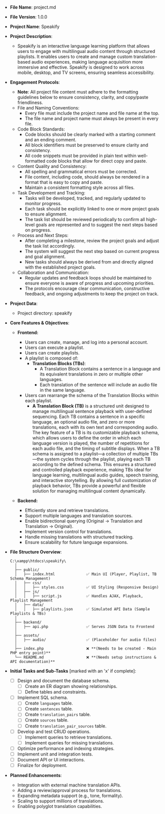 - **File Name**: project.md
- **File Version**: 1.0.0

- **Project Name**: Speakify

- **Project Description**:
    - Speakify is an interactive language learning platform that allows users to engage with multilingual audio content through structured playlists. It enables users to create and manage custom translation-based audio experiences, making language acquisition more immersive and effective. Speakify is designed to work across mobile, desktop, and TV screens, ensuring seamless accessibility.

- **Engagement Protocols**:
    - **Note**: All project file content must adhere to the formatting guidelines below to ensure consistency, clarity, and copy/paste friendliness.
    - File and Naming Conventions:
        - Every file must include the project name and file name at the top.
        - The file name and project name must always be present in every file.
    - Code Block Standards:
        - Code blocks should be clearly marked with a starting comment and an ending comment.
        - All block identifiers must be preserved to ensure clarity and consistency.
        - All code snippets must be provided in plain text within well-formatted code blocks that allow for direct copy and paste.
    - Content Quality and Consistency:
        - All spelling and grammatical errors must be corrected.
        - File content, including code, should always be rendered in a format that is easy to copy and paste.
        - Maintain a consistent formatting style across all files.
    - Task Development and Tracking:
        - Tasks will be developed, tracked, and regularly updated to monitor progress.
        - Each task should be explicitly linked to one or more project goals to ensure alignment.
        - The task list should be reviewed periodically to confirm all high-level goals are represented and to suggest the next steps based on progress.
    - Process and Next Steps:
        - After completing a milestone, review the project goals and adjust the task list accordingly.
        - The system will suggest the next step based on current progress and goal alignment.
        - New tasks should always be derived from and directly aligned with the established project goals.
    - Collaboration and Communication:
        - Regular updates and feedback loops should be maintained to ensure everyone is aware of progress and upcoming priorities.
        - The protocols encourage clear communication, constructive feedback, and ongoing adjustments to keep the project on track.

- **Project Data**:
    - Project directory: speakify

- **Core Features & Objectives**:
    - **Frontend:**
      - Users can create, manage, and log into a personal account.
      - Users can execute a playlist.
      - Users can create playlists.
      - A playlist is composed of:
        - **Translation Blocks (TBs)**:
          - A Translation Block contains a sentence in a language and its equivalent translations in zero or multiple other languages.
          - Each translation of the sentence will include an audio file in the same language.
      - Users can rearrange the schema of the Translation Blocks within each playlist.
        - **A Translation Block (TB)** is a structured unit designed to manage multilingual sentence playback with user-defined sequencing. Each TB contains a sentence in a specific language, an optional audio file, and zero or more translations, each with its own text and corresponding audio. The key feature of a TB is its customizable playback schema, which allows users to define the order in which each language version is played, the number of repetitions for each audio file, and the timing of subtitle displays. When a TB schema is assigned to a playlist—a collection of multiple TBs—the system cycles through the playlist, playing each TB according to the defined schema. This ensures a structured and controlled playback experience, making TBs ideal for language learning, multilingual audio guides, speech training, and interactive storytelling. By allowing full customization of playback behavior, TBs provide a powerful and flexible solution for managing multilingual content dynamically.

    - **Backend:**
      - Efficiently store and retrieve translations.
      - Support multiple languages and translation sources.
      - Enable bidirectional querying (Original → Translation and Translation → Original).
      - Implement version control for translations.
      - Handle missing translations with structured tracking.
      - Ensure scalability for future language expansions.

- **File Structure Overview**:
    ```
    C:\xampp\htdocs\speakify\
      │
      ├── public/
      │   ├── index.html              ✅ Main UI (Player, Playlist, TB Schema Management)
      │   ├── css/
      │   │   ├── styles.css          ✅ UI Styling (Responsive Design)
      │   ├── js/
      │   │   ├── script.js           ✅ Handles AJAX, Playback, Playlist Management
      │   ├── data/
      │   │   ├── playlists.json      ✅ Simulated API Data (Sample Playlists & TBs)
      │
      ├── backend/
      │   ├── api.php                 ✅ Serves JSON Data to Frontend
      │
      ├── assets/
      │   ├── audio/                  ✅ (Placeholder for audio files)
      │
      ├── index.php                   ❌ **(Needs to be created - Main PHP entry point)**
      └── README.md                   ❌ **(Needs setup instructions & API documentation)**
    ```

- **Initial Tasks and Sub-Tasks** [marked with an 'x' if complete]:
    - [ ] Design and document the database schema.
        - [ ] Create an ER diagram showing relationships.
        - [ ] Define tables and constraints.
    - [ ] Implement SQL schema.
        - [ ] Create `languages` table.
        - [ ] Create `sentences` table.
        - [ ] Create `translation_pairs` table.
        - [ ] Create `sources` table.
        - [ ] Create `translation_pair_sources` table.
    - [ ] Develop and test CRUD operations.
        - [ ] Implement queries to retrieve translations.
        - [ ] Implement queries for missing translations.
    - [ ] Optimize performance and indexing strategies.
    - [ ] Implement unit and integration tests.
    - [ ] Document API or UI interactions.
    - [ ] Finalize for deployment.

- **Planned Enhancements**:
    - Integration with external machine translation APIs.
    - Adding a review/approval process for translations.
    - Expanding metadata support (e.g., tone, formality).
    - Scaling to support millions of translations.
    - Enabling polyglot translation capabilities.